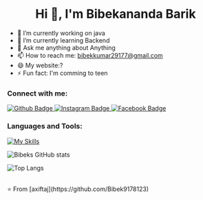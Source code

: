  <h1 align="center">Hi 👋, I'm Bibekananda Barik</h1>

- 🔭 I’m currently working on java
- 🌱 I’m currently learning Backend
- 💬 Ask me anything about Anything 
- 📫 How to reach me: bibekkumar29177@gmail.com
- 😄 My website:?
- ⚡ Fun fact: I'm comming to teen
  
### Connect with me:
<div id="badges">
  <a href="https://github.com/Bibek9178123/">
    <img src="https://img.shields.io/badge/Github-white?style=for-the-badge&logo=Github&logoColor=black" alt="Github Badge"/>
  </a>
   <a href="https://www.instagram.com/styloboybibek">
    <img src="https://img.shields.io/badge/Instagram-purple?style=for-the-badge&logo=instagram&logoColor=white" alt="Instagram Badge"/>
  </a>
   <a href="https://www.facebook.com/share/34McsBXadKS2iB6B/?mibextid=qi2Omg">
    <img src="https://img.shields.io/badge/Facebook-blue?style=for-the-badge&logo=facebook&logoColor=white" alt="Facebook Badge"/>
  </a>
</div>

### Languages and Tools:
[![My Skills](https://skillicons.dev/icons?i=java,html,js,nodejs,github,git,css,aws,c,mongodb&perline=5)](https://skillicons.dev)

![Bibeks GitHub stats](https://github-readme-stats.vercel.app/api?username=Bibek9178123&show_icons=true&theme=dark)

![Top Langs](https://github-readme-stats.vercel.app/api/top-langs/?username=Bibek9178123&theme=dark)


<br>
⭐️ From [axiftaj](https://github.com/Bibek9178123)

